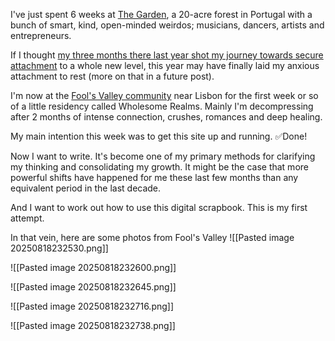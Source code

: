I've just spent 6 weeks at [The Garden](www.thegarden.pt), a 20-acre forest in Portugal with a bunch of smart, kind, open-minded weirdos; musicians, dancers, artists and entrepreneurs. 


If I thought [my three months there last year shot my journey towards secure attachment](https://simmosimpson.substack.com/p/finding-self-sovereignty) to a whole new level, this year may have finally laid my anxious attachment to rest (more on that in a future post).


I'm now at the [Fool's Valley community](https://foolsvalley.com/) near Lisbon for the first week or so of a little residency called Wholesome Realms. Mainly I'm decompressing after 2 months of intense connection, crushes, romances and deep healing.

My main intention this week was to get this site up and running. ✅Done!


Now I want to write. It's become one of my primary methods for clarifying my thinking and consolidating my growth.  It might be the case that more powerful shifts have happened for me these last few months than any equivalent period in the last decade. 


And I want to work out how to use this digital scrapbook. This is my first attempt.


In that vein, here are some photos from Fool's Valley
![[Pasted image 20250818232530.png]]

![[Pasted image 20250818232600.png]]

![[Pasted image 20250818232645.png]]

![[Pasted image 20250818232716.png]]

![[Pasted image 20250818232738.png]]

